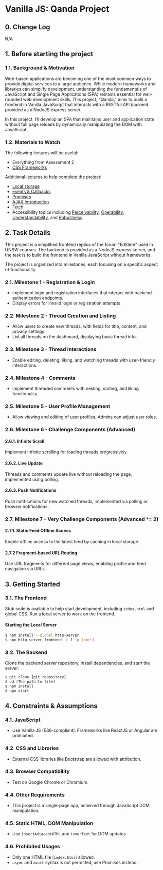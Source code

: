 
# Vanilla JS: Qanda Project

## 0. Change Log

N/A

## 1. Before starting the project

### 1.1. Background & Motivation

Web-based applications are becoming one of the most common ways to provide digital services to a large audience. While modern frameworks and libraries can simplify development, understanding the fundamentals of JavaScript and Single Page Applications (SPA) remains essential for well-rounded web development skills. This project, "Qanda," aims to build a frontend in Vanilla JavaScript that interacts with a RESTful API backend provided as a NodeJS express server.

In this project, I'll develop an SPA that maintains user and application state without full page reloads by dynamically manipulating the DOM with JavaScript.

### 1.2. Materials to Watch

The following lectures will be useful:
- Everything from Assessment 2
- [CSS Frameworks](https://cgi.cse.unsw.edu.au/~cs6080/24T1/content/lectures/css-frameworks)

Additional lectures to help complete the project:
- [Local storage](https://cgi.cse.unsw.edu.au/~cs6080/24T1/content/lectures/javascript-browser-localstorage)
- [Events & Callbacks](https://cgi.cse.unsw.edu.au/~cs6080/24T1/content/lectures/javascript-async-callbacks)
- [Promises](https://cgi.cse.unsw.edu.au/~cs6080/24T1/content/lectures/javascript-async-promises)
- [AJAX Introduction](https://cgi.cse.unsw.edu.au/~cs6080/24T1/content/lectures/ajax-intro)
- [Fetch](https://cgi.cse.unsw.edu.au/~cs6080/24T1/content/lectures/ajax-fetch)
- Accessibility topics including [Perceivability](https://cgi.cse.unsw.edu.au/~cs6080/24T1/content/lectures/accessibility-perceivability), [Operability](https://cgi.cse.unsw.edu.au/~cs6080/24T1/content/lectures/accessibility-operability), [Understandability](https://cgi.cse.unsw.edu.au/~cs6080/24T1/content/lectures/accessibility-understandability), and [Robustness](https://cgi.cse.unsw.edu.au/~cs6080/24T1/content/lectures/accessibility-robustness)

## 2. Task Details

This project is a simplified frontend replica of the forum "EdStem" used in UNSW courses. The backend is provided as a NodeJS express server, and the task is to build the frontend in Vanilla JavaScript without frameworks.

The project is organized into milestones, each focusing on a specific aspect of functionality.

### 2.1. Milestone 1 - Registration & Login

- Implement login and registration interfaces that interact with backend authentication endpoints.
- Display errors for invalid login or registration attempts.

### 2.2. Milestone 2 - Thread Creation and Listing

- Allow users to create new threads, with fields for title, content, and privacy settings.
- List all threads on the dashboard, displaying basic thread info.

### 2.3. Milestone 3 - Thread Interactions

- Enable editing, deleting, liking, and watching threads with user-friendly interactions.

### 2.4. Milestone 4 - Comments

- Implement threaded comments with nesting, sorting, and liking functionality.

### 2.5. Milestone 5 - User Profile Management

- Allow viewing and editing of user profiles. Admins can adjust user roles.

### 2.6. Milestone 6 - Challenge Components (Advanced)

#### 2.6.1. Infinite Scroll
Implement infinite scrolling for loading threads progressively.

#### 2.6.2. Live Update
Threads and comments update live without reloading the page, implemented using polling.

#### 2.6.3. Push Notifications
Push notifications for new watched threads, implemented via polling or browser notifications.

### 2.7. Milestone 7 - Very Challenge Components (Advanced *= 2)

#### 2.7.1. Static Feed Offline Access
Enable offline access to the latest feed by caching in local storage.

#### 2.7.2 Fragment-based URL Routing
Use URL fragments for different page views, enabling profile and feed navigation via URLs.

## 3. Getting Started

### 3.1. The Frontend

Stub code is available to help start development, including `index.html` and global CSS. Run a local server to work on the frontend.

#### Starting the Local Server
```bash
$ npm install --global http-server
$ npx http-server frontend -c 1 -p [port]
```

### 3.2. The Backend

Clone the backend server repository, install dependencies, and start the server:
```bash
$ git clone [git repository]
$ cd [The path to file]
$ npm install
$ npm start
```

## 4. Constraints & Assumptions

### 4.1. JavaScript

- Use Vanilla JS (ES6-compliant). Frameworks like ReactJS or Angular are prohibited.

### 4.2. CSS and Libraries

- External CSS libraries like Bootstrap are allowed with attribution.

### 4.3. Browser Compatibility

- Test on Google Chrome or Chromium.

### 4.4. Other Requirements

- This project is a single-page app, achieved through JavaScript DOM manipulation.

### 4.5. Static HTML, DOM Manipulation

- Use `insertAdjacentHTML` and `innerText` for DOM updates.

### 4.6. Prohibited Usages

- Only one HTML file (`index.html`) allowed.
- `async` and `await` syntax is not permitted; use Promises instead.

